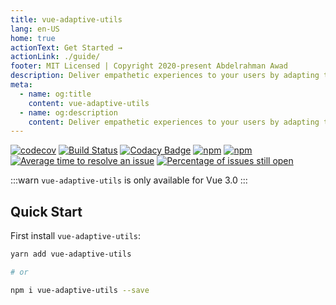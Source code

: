 ```yaml
---
title: vue-adaptive-utils
lang: en-US
home: true
actionText: Get Started →
actionLink: ./guide/
footer: MIT Licensed | Copyright 2020-present Abdelrahman Awad
description: Deliver empathetic experiences to your users by adapting to their capabilities
meta:
  - name: og:title
    content: vue-adaptive-utils
  - name: og:description
    content: Deliver empathetic experiences to your users by adapting to their capabilities
---
```


<p align="center">

[![codecov](https://codecov.io/gh/logaretm/vue-adaptive-utils/branch/master/graph/badge.svg)](https://codecov.io/gh/logaretm/vue-adaptive-utils)
[![Build Status](https://travis-ci.org/logaretm/vue-adaptive-utils.svg?branch=master)](https://travis-ci.org/logaretm/vue-adaptive-utils)
[![Codacy Badge](https://api.codacy.com/project/badge/Grade/087bd788687c4ccab6650756ce56fa05)](https://www.codacy.com/app/logaretm/vue-adaptive-utils)
[![npm](https://img.shields.io/npm/dm/vue-adaptive-utils.svg)](https://npm-stat.com/charts.html?package=vue-adaptive-utils)
[![npm](https://img.shields.io/npm/v/vue-adaptive-utils.svg)](https://www.npmjs.com/package/vue-adaptive-utils)
[![Average time to resolve an issue](http://isitmaintained.com/badge/resolution/logaretm/vue-adaptive-utils.svg)](http://isitmaintained.com/project/logaretm/vue-adaptive-utils 'Average time to resolve an issue')
[![Percentage of issues still open](http://isitmaintained.com/badge/open/logaretm/vue-adaptive-utils.svg)](http://isitmaintained.com/project/logaretm/vue-adaptive-utils 'Percentage of issues still open')

</p>

:::warn
`vue-adaptive-utils` is only available for Vue 3.0
:::

## Quick Start

First install `vue-adaptive-utils`:

```sh
yarn add vue-adaptive-utils

# or

npm i vue-adaptive-utils --save
```
